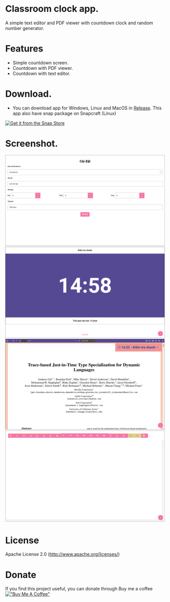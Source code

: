 # Classroom clock app.
A simple text editor and PDF viewer with countdown clock and random number generator.

# Features
- Simple countdown screen.
- Countdown with PDF viewer.
- Countdown with text editor.

# Download.
- You can download app for Windows, Linux and MacOS in [Release](https://github.com/vungocbinh2009/classroom-clock-app/releases). This app also have snap package on Snapcraft (Linux)

[![Get it from the Snap Store](https://snapcraft.io/static/images/badges/en/snap-store-white.svg)](https://snapcraft.io/classroom-clock-app)

# Screenshot.
![Settings](/screenshot/Screenshot%201.png?)
![Simple countdown](/screenshot/Screenshot%202.png?)
![PDF Viewer](/screenshot/Screenshot%203.png?)
![Text Editor](/screenshot/Screenshot%204.png?)

# License
Apache License 2.0 (http://www.apache.org/licenses/)

# Donate
If you find this project useful, you can donate through Buy me a coffee
[!["Buy Me A Coffee"](https://www.buymeacoffee.com/assets/img/custom_images/orange_img.png)](https://www.buymeacoffee.com/vungocbinh)

